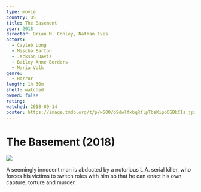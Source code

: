 ```yaml
---
type: movie
country: US
title: The Basement
year: 2018
director: Brian M. Conley, Nathan Ives
actors:
  - Cayleb Long
  - Mischa Barton
  - Jackson Davis
  - Bailey Anne Borders
  - Maria Volk
genre:
  - Horror
length: 1h 30m
shelf: watched
owned: false
rating:
watched: 2018-09-14
poster: https://image.tmdb.org/t/p/w500/oSdwlfxbqRtlpTbsKipoCGBkCIs.jpg
---
```


# The Basement (2018)

![](https://image.tmdb.org/t/p/w500/oSdwlfxbqRtlpTbsKipoCGBkCIs.jpg)

A seemingly innocent man is abducted by a notorious L.A. serial killer, who forces his victims to switch roles with him so that he can enact his own capture, torture and murder.